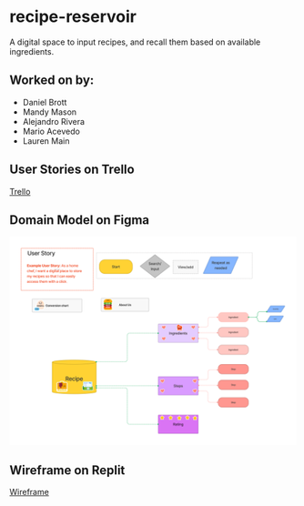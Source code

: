 # recipe-reservoir
A digital space to input recipes, and recall them based on available ingredients.

## Worked on by:
- Daniel Brott
- Mandy Mason
- Alejandro Rivera
- Mario Acevedo
- Lauren Main

## User Stories on Trello
[Trello](https://trello.com/b/vDbVl64i/toonts)

## Domain Model on Figma

![Domain Model](img/recipe-reservoir1.png)


## Wireframe on Replit

[Wireframe](https://replit.com/@MandyMason/Recipe-Reservoir#whiteboard.draw)

